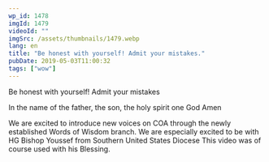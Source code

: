 ```yaml
---
wp_id: 1478
imgId: 1479
videoId: ""
imgSrc: /assets/thumbnails/1479.webp
lang: en
title: "Be honest with yourself! Admit your mistakes."
pubDate: 2019-05-03T11:00:32
tags: ["wow"]
---
```


<p>Be honest with yourself! Admit your mistakes</p>
<p>In the name of the father, the son, the holy spirit one God Amen</p>
<p>We are excited to introduce new voices on COA through the newly established Words of Wisdom branch. We are especially excited to be with HG Bishop Youssef from Southern United States Diocese This video was of course used with his Blessing.</p>
